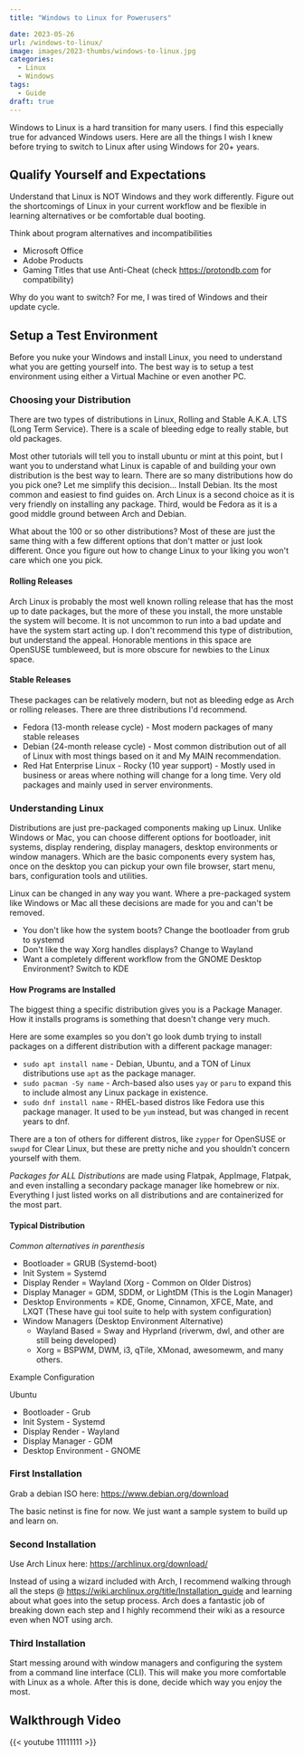 ```yaml
---
title: "Windows to Linux for Powerusers"

date: 2023-05-26
url: /windows-to-linux/
image: images/2023-thumbs/windows-to-linux.jpg
categories:
  - Linux
  - Windows
tags:
  - Guide
draft: true
---
```

Windows to Linux is a hard transition for many users. I find this especially true for advanced Windows users. Here are all the things I wish I knew before trying to switch to Linux after using Windows for 20+ years.
<!--more-->

## Qualify Yourself and Expectations

Understand that Linux is NOT Windows and they work differently. Figure out the shortcomings of Linux in your current workflow and be flexible in learning alternatives or be comfortable dual booting.

Think about program alternatives and incompatibilities
- Microsoft Office
- Adobe Products
- Gaming Titles that use Anti-Cheat (check <https://protondb.com> for compatibility)

Why do you want to switch? For me, I was tired of Windows and their update cycle. 

## Setup a Test Environment

Before you nuke your Windows and install Linux, you need to understand what you are getting yourself into. The best way is to setup a test environment using either a Virtual Machine or even another PC.

### Choosing your Distribution

There are two types of distributions in Linux, Rolling and Stable A.K.A. LTS (Long Term Service). There is a scale of bleeding edge to really stable, but old packages.

Most other tutorials will tell you to install ubuntu or mint at this point, but I want you to understand what Linux is capable of and building your own distribution is the best way to learn. There are so many distributions how do you pick one? Let me simplify this decision... Install Debian. Its the most common and easiest to find guides on. Arch Linux is a second choice as it is very friendly on installing any package. Third, would be Fedora as it is a good middle ground between Arch and Debian.

What about the 100 or so other distributions? Most of these are just the same thing with a few different options that don't matter or just look different. Once you figure out how to change Linux to your liking you won't care which one you pick.

#### Rolling Releases

Arch Linux is probably the most well known rolling release that has the most up to date packages, but the more of these you install, the more unstable the system will become. It is not uncommon to run into a bad update and have the system start acting up. I don't recommend this type of distribution, but understand the appeal. Honorable mentions in this space are OpenSUSE tumbleweed, but is more obscure for newbies to the Linux space.

#### Stable Releases

These packages can be relatively modern, but not as bleeding edge as Arch or rolling releases. There are three distributions I'd recommend. 

- Fedora (13-month release cycle) - Most modern packages of many stable releases
- Debian (24-month release cycle) - Most common distribution out of all of Linux with most things based on it and My MAIN recommendation.
- Red Hat Enterprise Linux - Rocky (10 year support) - Mostly used in business or areas where nothing will change for a long time. Very old packages and mainly used in server environments.

### Understanding Linux

Distributions are just pre-packaged components making up Linux. Unlike Windows or Mac, you can choose different options for bootloader, init systems, display rendering, display managers, desktop environments or window managers. Which are the basic components every system has, once on the desktop you can pickup your own file browser, start menu, bars, configuration tools and utilities. 

Linux can be changed in any way you want. Where a pre-packaged system like Windows or Mac all these decisions are made for you and can't be removed. 

- You don't like how the system boots? Change the bootloader from grub to systemd
- Don't like the way Xorg handles displays? Change to Wayland
- Want a completely different workflow from the GNOME Desktop Environment? Switch to KDE

#### How Programs are Installed

The biggest thing a specific distribution gives you is a Package Manager. How it installs programs is something that doesn't change very much. 

Here are some examples so you don't go look dumb trying to install packages on a different distribution with a different package manager:

- `sudo apt install name` - Debian, Ubuntu, and a TON of Linux distributions use `apt` as the package manager.
- `sudo pacman -Sy name` - Arch-based also uses `yay` or `paru` to expand this to include almost any Linux package in existence. 
- `sudo dnf install name` - RHEL-based distros like Fedora use this package manager. It used to be `yum` instead, but was changed in recent years to dnf.

There are a ton of others for different distros, like `zypper` for OpenSUSE or `swupd` for Clear Linux, but these are pretty niche and you shouldn't concern yourself with them. 

*Packages for ALL Distributions* are made using Flatpak, AppImage, Flatpak, and even installing a secondary package manager like homebrew or nix. Everything I just listed works on all distributions and are containerized for the most part.

#### Typical Distribution

_Common alternatives in parenthesis_

- Bootloader = GRUB (Systemd-boot)
- Init System = Systemd
- Display Render = Wayland (Xorg - Common on Older Distros)
- Display Manager = GDM, SDDM, or LightDM (This is the Login Manager)
- Desktop Environments = KDE, Gnome, Cinnamon, XFCE, Mate, and LXQT (These have gui tool suite to help with system configuration)
- Window Managers (Desktop Environment Alternative)
  - Wayland Based = Sway and Hyprland (riverwm, dwl, and other are still being developed)
  - Xorg = BSPWM, DWM, i3, qTile, XMonad, awesomewm, and many others.

Example Configuration

Ubuntu 
- Bootloader - Grub
- Init System - Systemd
- Display Render - Wayland
- Display Manager - GDM
- Desktop Environment - GNOME

### First Installation

Grab a debian ISO here: <https://www.debian.org/download>

The basic netinst is fine for now. We just want a sample system to build up and learn on.

### Second Installation

Use Arch Linux here: <https://archlinux.org/download/>

Instead of using a wizard included with Arch, I recommend walking through all the steps @ <https://wiki.archlinux.org/title/Installation_guide> and learning about what goes into the setup process. Arch does a fantastic job of breaking down each step and I highly recommend their wiki as a resource even when NOT using arch. 

### Third Installation

Start messing around with window managers and configuring the system from a command line interface (CLI). This will make you more comfortable with Linux as a whole. After this is done, decide which way you enjoy the most.

## Walkthrough Video

{{< youtube 11111111 >}}

